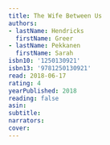 ```yaml
---
title: The Wife Between Us
authors:
- lastName: Hendricks
  firstName: Greer
- lastName: Pekkanen
  firstName: Sarah
isbn10: '1250130921'
isbn13: '9781250130921'
read: 2018-06-17
rating: 4
yearPublished: 2018
reading: false
asin:
subtitle:
narrators:
cover:
---
```

